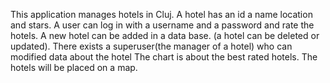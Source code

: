 This application manages hotels in Cluj. 
A hotel has an id a name location and stars. 
A user can log in with a username and a password and rate the hotels. 
A new hotel can be added in a data base. (a hotel can be deleted or updated).
There exists a superuser(the manager of a hotel) who can modified data about the hotel
The chart is about the best rated hotels.
The hotels will be placed on a map.
